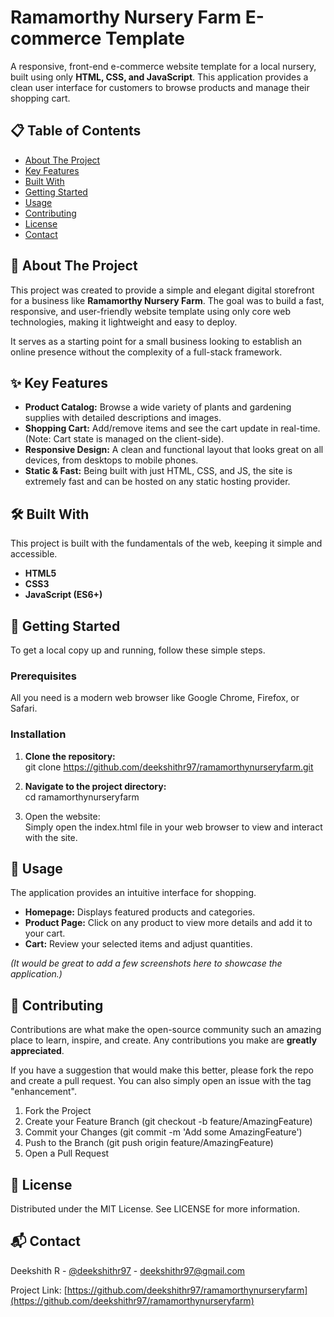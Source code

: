 # **Ramamorthy Nursery Farm E-commerce Template**

A responsive, front-end e-commerce website template for a local nursery, built using only **HTML, CSS, and JavaScript**. This application provides a clean user interface for customers to browse products and manage their shopping cart.

## **📋 Table of Contents**

* [About The Project](https://www.google.com/search?q=%23about-the-project)  
* [Key Features](https://www.google.com/search?q=%23-key-features)  
* [Built With](https://www.google.com/search?q=%23-built-with)  
* [Getting Started](https://www.google.com/search?q=%23-getting-started)  
* [Usage](https://www.google.com/search?q=%23-usage)  
* [Contributing](https://www.google.com/search?q=%23-contributing)  
* [License](https://www.google.com/search?q=%23-license)  
* [Contact](https://www.google.com/search?q=%23-contact)

## **🌱 About The Project**

This project was created to provide a simple and elegant digital storefront for a business like **Ramamorthy Nursery Farm**. The goal was to build a fast, responsive, and user-friendly website template using only core web technologies, making it lightweight and easy to deploy.

It serves as a starting point for a small business looking to establish an online presence without the complexity of a full-stack framework.

## **✨ Key Features**

* **Product Catalog:** Browse a wide variety of plants and gardening supplies with detailed descriptions and images.  
* **Shopping Cart:** Add/remove items and see the cart update in real-time. (Note: Cart state is managed on the client-side).  
* **Responsive Design:** A clean and functional layout that looks great on all devices, from desktops to mobile phones.  
* **Static & Fast:** Being built with just HTML, CSS, and JS, the site is extremely fast and can be hosted on any static hosting provider.

## **🛠️ Built With**

This project is built with the fundamentals of the web, keeping it simple and accessible.

* **HTML5**  
* **CSS3**  
* **JavaScript (ES6+)**

## **🚀 Getting Started**

To get a local copy up and running, follow these simple steps.

### **Prerequisites**

All you need is a modern web browser like Google Chrome, Firefox, or Safari.

### **Installation**

1. **Clone the repository:**  
   git clone https://github.com/deekshithr97/ramamorthynurseryfarm.git

2. **Navigate to the project directory:**  
   cd ramamorthynurseryfarm

3. Open the website:  
   Simply open the index.html file in your web browser to view and interact with the site.

## **📸 Usage**

The application provides an intuitive interface for shopping.

* **Homepage:** Displays featured products and categories.  
* **Product Page:** Click on any product to view more details and add it to your cart.  
* **Cart:** Review your selected items and adjust quantities.

*(It would be great to add a few screenshots here to showcase the application.)*

## **🤝 Contributing**

Contributions are what make the open-source community such an amazing place to learn, inspire, and create. Any contributions you make are **greatly appreciated**.

If you have a suggestion that would make this better, please fork the repo and create a pull request. You can also simply open an issue with the tag "enhancement".

1. Fork the Project  
2. Create your Feature Branch (git checkout \-b feature/AmazingFeature)  
3. Commit your Changes (git commit \-m 'Add some AmazingFeature')  
4. Push to the Branch (git push origin feature/AmazingFeature)  
5. Open a Pull Request

## **📄 License**

Distributed under the MIT License. See LICENSE for more information.

## **📬 Contact**

Deekshith R \- [@deekshithr97](https://www.google.com/search?q=https://www.linkedin.com/in/deekshith-r-a12865175/) \- deekshithr97@gmail.com

Project Link: [https://github.com/deekshithr97/ramamorthynurseryfarm](https://github.com/deekshithr97/ramamorthynurseryfarm)